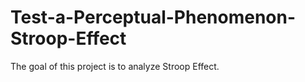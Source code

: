 # Test-a-Perceptual-Phenomenon-Stroop-Effect

The goal of this project is to analyze Stroop Effect.
